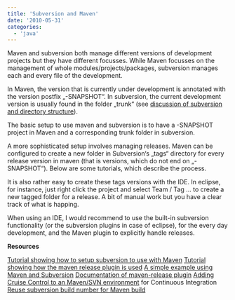 ```yaml
---
title: 'Subversion and Maven'
date: '2010-05-31'
categories:
  - 'java'
---
```


Maven and subversion both manage different versions of development projects but they have different focusses. While Maven focusses on the management of whole modules/projects/packages, subversion manages each and every file of the development.

In Maven, the version that is currently under development is annotated with the version postfix „-SNAPSHOT“. In subversion, the current development version is usually found in the folder „trunk“ (see [discussion of subversion and directory structure](http://www.germane-software.com/~ser/R_n_R/subversion.html)).

The basic setup to use maven and subversion is to have a -SNAPSHOT project in Maven and a corresponding trunk folder in subversion.

A more sophisticated setup involves managing releases. Maven can be configured to create a new folder in Subversion‘s „tags“ directory for every release version in maven (that is versions, which do not end on „-SNAPSHOT“). Below are some tutorials, which describe the process.

It is also rather easy to create these tags versions with the IDE. In eclipse, for instance, just right click the project and select Team / Tag ... to create a new tagged folder for a release. A bit of manual work but you have a clear track of what is happing.

When using an IDE, I would recommend to use the built-in subversion functionality (or the subversion plugins in case of eclipse), for the every day development, and the Maven plugin to explicitly handle releases.

**Resources**

[Tutorial showing how to setup subversion to use with Maven](http://wiki.gxdeveloperweb.com/confluence/display/GXDEV/Maven+and+Source+Control+Management+in+Subversion) [Tutorial showing how the maven release plugin is used](http://weblogs.java.net/blog/2008/08/31/using-maven-release-plugin) [A simple example using Maven and Subversion](http://institute.expressionist.nl/icookbook1/maven/maven103/) [Documentation of maven-release plugin](http://maven.apache.org/guides/mini/guide-releasing.html) [Adding Cruise Control to an Maven/SVN environment](http://lijinjoseji.wordpress.com/2008/04/29/configuring-cruise-control-with-maven2-and-svn-146-for-continuous-build-environment/) for Continuous Integration [Reuse subversion build number for Maven build](http://blog.redstream.nl/2008/06/26/using-the-subversion-buildnumber-with-maven/)
